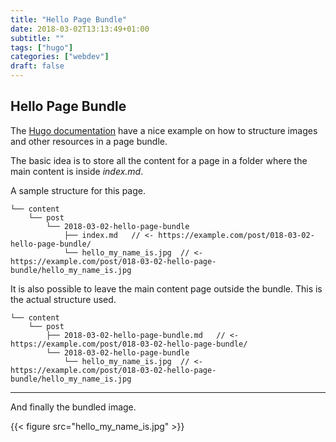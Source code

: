 ```yaml
---
title: "Hello Page Bundle"
date: 2018-03-02T13:13:49+01:00
subtitle: ""
tags: ["hugo"]
categories: ["webdev"]
draft: false
---
```


## Hello Page Bundle

The [Hugo documentation](https://gohugo.io/content-management/organization/#page-bundles) have a nice example on how to structure images and other resources in a page bundle.

<!--more-->

The basic idea is to store all the content for a page in a folder where the main content is inside *index.md*.

A sample structure for this page.
```
└── content
    └── post
        └── 2018-03-02-hello-page-bundle
            ├── index.md   // <- https://example.com/post/018-03-02-hello-page-bundle/
            └── hello_my_name_is.jpg  // <- https://example.com/post/018-03-02-hello-page-bundle/hello_my_name_is.jpg
```

It is also possible to leave the main content page outside the bundle. This is the actual structure used.

```
└── content
    └── post
        ├── 2018-03-02-hello-page-bundle.md   // <- https://example.com/post/018-03-02-hello-page-bundle/
        └── 2018-03-02-hello-page-bundle
            └── hello_my_name_is.jpg  // <- https://example.com/post/018-03-02-hello-page-bundle/hello_my_name_is.jpg
```

---
And finally the bundled image.

{{< figure src="hello_my_name_is.jpg" >}}
